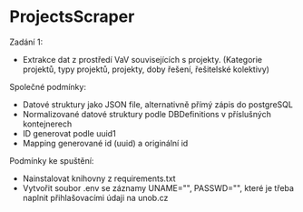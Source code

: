 # ProjectsScraper

Zadání 1:
- Extrakce dat z prostředí VaV souvisejících s projekty. (Kategorie projektů, typy projektů, projekty, doby řešení, řešitelské kolektivy)

Společné podmínky:
- Datové struktury jako JSON file, alternativně přímý zápis do postgreSQL
- Normalizované datové struktury podle DBDefinitions v příslušných kontejnerech
- ID generovat podle uuid1
- Mapping generované id (uuid) a originální id 

Podmínky ke spuštění:
- Nainstalovat knihovny z requirements.txt
- Vytvořit soubor .env se záznamy UNAME="", PASSWD="", které je třeba naplnit přihlašovacími údaji na unob.cz
